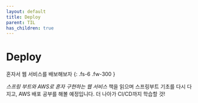 ```yaml
---
layout: default
title: Deploy
parent: TIL 
has_children: true
---
```


# Deploy

혼자서 웹 서비스를 배보해보자
{: .fs-6 .fw-300 }

*스프링 부트와 AWS로 혼자 구현하는 웹 서비스* 책을 읽으며 스프링부트 기초를 다시 다지고, AWS 배포 공부를 해볼 예정입니다.
더 나아가 CI/CD까지 학습할 것!
